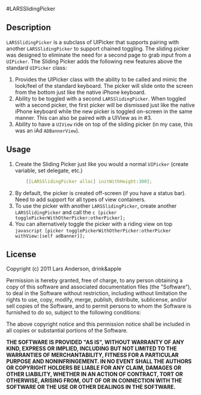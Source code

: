 #LARSSlidingPicker

## Description
`LARSSlidingPicker` is a subclass of UIPicker that supports pairing with another `LARSSlidingPicker` to support chained toggling.  The sliding picker was designed to eliminate the need for a second page to grab input from a `UIPicker`.
The Sliding Picker adds the following new features above the standard `UIPicker` class:

1. Provides the UIPicker class with the ability to be called and mimic the look/feel of the standard keyboard.  The picker will slide onto the screen from the bottom just like the native iPhone keyboard.
2. Ability to be toggled with a second `LARSSlidingPicker`.  When toggled with a second picker, the first picker will be dismissed just like the native iPhone keyboard while the new picker is toggled on-screen in the same manner.  This can also be paired with a UIView as in #3.
3. Ability to have a `UIView` ride on top of the sliding picker (in my case, this was an iAd `ADBannerView`).

## Usage

1. Create the Sliding Picker just like you would a normal `UIPicker` (create variable, set delegate, etc.)
    ````c++
        [[LARSSlidingPicker alloc] initWithHeight:300];
    ````
2. By default, the picker is created off-screen (if you have a status bar). Need to add support for all types of view containers.
3. To use the picker with another `LARSSlidingPicker`, create another `LARSSlidingPicker` and call the
        ````c
        [picker togglePickerWithOtherPicker:otherPicker];
        ````
4. You can alternatively toggle the picker with a riding view on top
        ````javascript
            [picker togglePickerWithOtherPicker:otherPicker withView:[self adBanner]];
        ````

## License
Copyright (c) 2011 Lars Anderson, drink&apple

Permission is hereby granted, free of charge, to any person obtaining a copy
of this software and associated documentation files (the "Software"), to deal
in the Software without restriction, including without limitation the rights
to use, copy, modify, merge, publish, distribute, sublicense, and/or sell
copies of the Software, and to permit persons to whom the Software is
furnished to do so, subject to the following conditions:

The above copyright notice and this permission notice shall be included in
all copies or substantial portions of the Software.

__THE SOFTWARE IS PROVIDED "AS IS", WITHOUT WARRANTY OF ANY KIND, EXPRESS OR
IMPLIED, INCLUDING BUT NOT LIMITED TO THE WARRANTIES OF MERCHANTABILITY,
FITNESS FOR A PARTICULAR PURPOSE AND NONINFRINGEMENT. IN NO EVENT SHALL THE
AUTHORS OR COPYRIGHT HOLDERS BE LIABLE FOR ANY CLAIM, DAMAGES OR OTHER
LIABILITY, WHETHER IN AN ACTION OF CONTRACT, TORT OR OTHERWISE, ARISING FROM,
OUT OF OR IN CONNECTION WITH THE SOFTWARE OR THE USE OR OTHER DEALINGS IN
THE SOFTWARE.__
